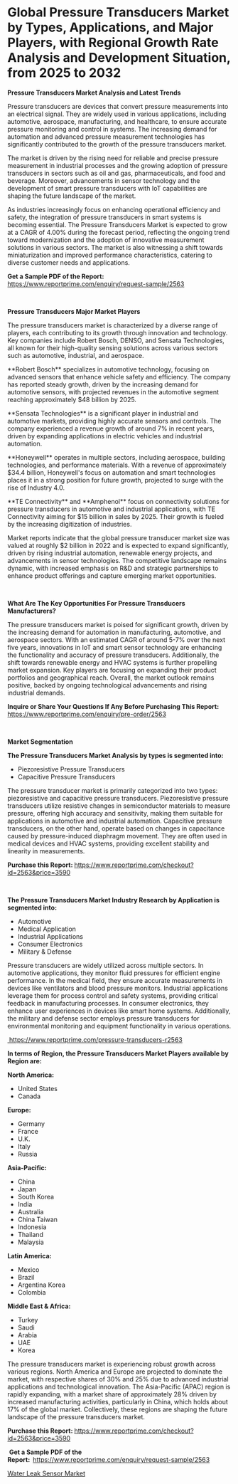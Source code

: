 <p><h1>Global Pressure Transducers Market by Types, Applications, and Major Players, with Regional Growth Rate Analysis and Development Situation, from 2025 to 2032</h1></p><p><strong>Pressure Transducers Market Analysis and Latest Trends</strong></p>
<p><p>Pressure transducers are devices that convert pressure measurements into an electrical signal. They are widely used in various applications, including automotive, aerospace, manufacturing, and healthcare, to ensure accurate pressure monitoring and control in systems. The increasing demand for automation and advanced pressure measurement technologies has significantly contributed to the growth of the pressure transducers market.</p><p>The market is driven by the rising need for reliable and precise pressure measurement in industrial processes and the growing adoption of pressure transducers in sectors such as oil and gas, pharmaceuticals, and food and beverage. Moreover, advancements in sensor technology and the development of smart pressure transducers with IoT capabilities are shaping the future landscape of the market. </p><p>As industries increasingly focus on enhancing operational efficiency and safety, the integration of pressure transducers in smart systems is becoming essential. The Pressure Transducers Market is expected to grow at a CAGR of 4.00% during the forecast period, reflecting the ongoing trend toward modernization and the adoption of innovative measurement solutions in various sectors. The market is also witnessing a shift towards miniaturization and improved performance characteristics, catering to diverse customer needs and applications.</p></p>
<p><strong>Get a Sample PDF of the Report:&nbsp;</strong> <a href="https://www.reportprime.com/enquiry/request-sample/2563?utm_campaign=2632&utm_medium=2&utm_source=Github&utm_content=ia&utm_term=18032025&utm_id=pressure-transducers">https://www.reportprime.com/enquiry/request-sample/2563</a></p>
<p>&nbsp;</p>
<p><strong>Pressure Transducers Major Market Players</strong></p>
<p><p>The pressure transducers market is characterized by a diverse range of players, each contributing to its growth through innovation and technology. Key companies include Robert Bosch, DENSO, and Sensata Technologies, all known for their high-quality sensing solutions across various sectors such as automotive, industrial, and aerospace.</p><p>**Robert Bosch** specializes in automotive technology, focusing on advanced sensors that enhance vehicle safety and efficiency. The company has reported steady growth, driven by the increasing demand for automotive sensors, with projected revenues in the automotive segment reaching approximately $48 billion by 2025.</p><p>**Sensata Technologies** is a significant player in industrial and automotive markets, providing highly accurate sensors and controls. The company experienced a revenue growth of around 7% in recent years, driven by expanding applications in electric vehicles and industrial automation.</p><p>**Honeywell** operates in multiple sectors, including aerospace, building technologies, and performance materials. With a revenue of approximately $34.4 billion, Honeywell's focus on automation and smart technologies places it in a strong position for future growth, projected to surge with the rise of Industry 4.0.</p><p>**TE Connectivity** and **Amphenol** focus on connectivity solutions for pressure transducers in automotive and industrial applications, with TE Connectivity aiming for $15 billion in sales by 2025. Their growth is fueled by the increasing digitization of industries.</p><p>Market reports indicate that the global pressure transducer market size was valued at roughly $2 billion in 2022 and is expected to expand significantly, driven by rising industrial automation, renewable energy projects, and advancements in sensor technologies. The competitive landscape remains dynamic, with increased emphasis on R&D and strategic partnerships to enhance product offerings and capture emerging market opportunities.</p></p>
<p>&nbsp;</p>
<p><strong>What Are The Key Opportunities For Pressure Transducers Manufacturers?</strong></p>
<p><p>The pressure transducers market is poised for significant growth, driven by the increasing demand for automation in manufacturing, automotive, and aerospace sectors. With an estimated CAGR of around 5-7% over the next five years, innovations in IoT and smart sensor technology are enhancing the functionality and accuracy of pressure transducers. Additionally, the shift towards renewable energy and HVAC systems is further propelling market expansion. Key players are focusing on expanding their product portfolios and geographical reach. Overall, the market outlook remains positive, backed by ongoing technological advancements and rising industrial demands.</p></p>
<p><strong>Inquire or Share Your Questions If Any Before Purchasing This Report:</strong> <a href="https://www.reportprime.com/enquiry/pre-order/2563?utm_campaign=2632&utm_medium=2&utm_source=Github&utm_content=ia&utm_term=18032025&utm_id=pressure-transducers">https://www.reportprime.com/enquiry/pre-order/2563</a></p>
<p>&nbsp;</p>
<p><strong>Market Segmentation</strong></p>
<p><strong>The Pressure Transducers Market Analysis by types is segmented into:</strong></p>
<p><ul><li>Piezoresistive Pressure Transducers</li><li>Capacitive Pressure Transducers</li></ul></p>
<p><p>The pressure transducer market is primarily categorized into two types: piezoresistive and capacitive pressure transducers. Piezoresistive pressure transducers utilize resistive changes in semiconductor materials to measure pressure, offering high accuracy and sensitivity, making them suitable for applications in automotive and industrial automation. Capacitive pressure transducers, on the other hand, operate based on changes in capacitance caused by pressure-induced diaphragm movement. They are often used in medical devices and HVAC systems, providing excellent stability and linearity in measurements.</p></p>
<p><strong>Purchase this Report:&nbsp;</strong><a href="https://www.reportprime.com/checkout?id=2563&price=3590&utm_campaign=2632&utm_medium=2&utm_source=Github&utm_content=ia&utm_term=18032025&utm_id=pressure-transducers">https://www.reportprime.com/checkout?id=2563&price=3590</a></p>
<p>&nbsp;</p>
<p><strong>The Pressure Transducers Market Industry Research by Application is segmented into:</strong></p>
<p><ul><li>Automotive</li><li>Medical Application</li><li>Industrial Applications</li><li>Consumer Electronics</li><li>Military & Defense</li></ul></p>
<p><p>Pressure transducers are widely utilized across multiple sectors. In automotive applications, they monitor fluid pressures for efficient engine performance. In the medical field, they ensure accurate measurements in devices like ventilators and blood pressure monitors. Industrial applications leverage them for process control and safety systems, providing critical feedback in manufacturing processes. In consumer electronics, they enhance user experiences in devices like smart home systems. Additionally, the military and defense sector employs pressure transducers for environmental monitoring and equipment functionality in various operations.</p></p>
<p><a href="https://www.reportprime.com/pressure-transducers-r2563?utm_campaign=2632&utm_medium=2&utm_source=Github&utm_content=ia&utm_term=18032025&utm_id=pressure-transducers">&nbsp;https://www.reportprime.com/pressure-transducers-r2563</a></p>
<p><strong>In terms of Region, the Pressure Transducers Market Players available by Region are:</strong></p>
<p>
    <p> <strong> North America: </strong>
        <ul>
            <li>United States</li>
            <li>Canada</li>
        </ul>
        </p> 
    <p> <strong> Europe: </strong>
        <ul>
            <li>Germany</li>
            <li>France</li>
            <li>U.K.</li>
            <li>Italy</li>
            <li>Russia</li>
        </ul>
        </p> 
    <p> <strong> Asia-Pacific: </strong>
        <ul>
            <li>China</li>
            <li>Japan</li>
            <li>South Korea</li>
            <li>India</li>
            <li>Australia</li>
            <li>China Taiwan</li>
            <li>Indonesia</li>
            <li>Thailand</li>
            <li>Malaysia</li>
        </ul>
        </p> 
    <p> <strong> Latin America: </strong>
        <ul>
            <li>Mexico</li>
            <li>Brazil</li>
            <li>Argentina Korea</li>
            <li>Colombia</li>
        </ul>
        </p> 
    <p> <strong> Middle East & Africa: </strong>
        <ul>
            <li>Turkey</li>
            <li>Saudi</li>
            <li>Arabia</li>
            <li>UAE</li>
            <li>Korea</li>
        </ul>
    </p>
    </p>
<p><p>The pressure transducers market is experiencing robust growth across various regions. North America and Europe are projected to dominate the market, with respective shares of 30% and 25% due to advanced industrial applications and technological innovation. The Asia-Pacific (APAC) region is rapidly expanding, with a market share of approximately 28% driven by increased manufacturing activities, particularly in China, which holds about 17% of the global market. Collectively, these regions are shaping the future landscape of the pressure transducers market.</p></p>
<p><strong>Purchase this Report: </strong><a href="https://www.reportprime.com/checkout?id=2563&price=3590&utm_campaign=2632&utm_medium=2&utm_source=Github&utm_content=ia&utm_term=18032025&utm_id=pressure-transducers">https://www.reportprime.com/checkout?id=2563&price=3590</a></p>
<p>&nbsp;<strong>Get a Sample PDF of the Report:&nbsp;&nbsp;</strong><a href="https://www.reportprime.com/enquiry/request-sample/2563?utm_campaign=2632&utm_medium=2&utm_source=Github&utm_content=ia&utm_term=18032025&utm_id=pressure-transducers">https://www.reportprime.com/enquiry/request-sample/2563</a></p>
<p><strong></strong></p>
<p><p><a href="https://github.com/filinjaic7/Market-Research-Report-List-1/blob/main/water-leak-sensor-market.md?utm_campaign=2632&utm_medium=2&utm_source=Github&utm_content=ia&utm_term=18032025&utm_id=pressure-transducers">Water Leak Sensor Market</a></p></p>